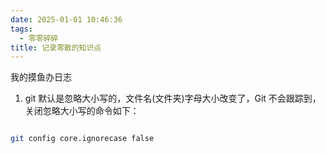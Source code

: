 ```yaml
---
date: 2025-01-01 10:46:36
tags:
  - 零零碎碎
title: 记录零散的知识点
---
```


我的摸鱼办日志

1. git 默认是忽略大小写的，文件名(文件夹)字母大小改变了，Git 不会跟踪到，关闭忽略大小写的命令如下：

```bash

git config core.ignorecase false

```
